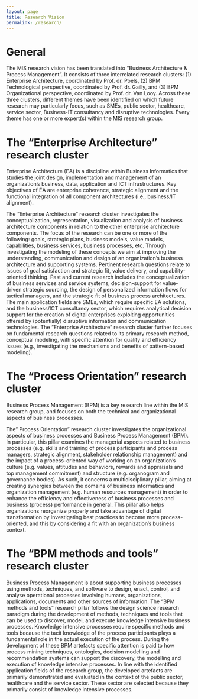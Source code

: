 ```yaml
---
layout: page
title: Research Vision
permalink: /research/
---
```


# General

The MIS research vision has been translated into “Business Architecture & Process Management”. It consists of three interrelated research clusters: (1) Enterprise Architecture, coordinated by Prof. dr. Poels, (2) BPM Technological perspective, coordinated by Prof. dr. Gailly, and (3) BPM Organizational perspective, coordinated by Prof. dr. Van Looy. Across these three clusters, different themes have been identified on which future research may particularly focus, such as SMEs, public sector, healthcare, service sector, Business-IT consultancy and disruptive technologies. Every theme has one or more expert(s) within the MIS research group.

# The “Enterprise Architecture” research cluster

Enterprise Architecture (EA) is a discipline within Business Informatics that studies the joint design, implementation and management of an organization’s business, data, application and ICT infrastructures. Key objectives of EA are enterprise coherence, strategic alignment and the functional integration of all component architectures (i.e., business/IT alignment).

The “Enterprise Architecture” research cluster investigates the conceptualization, representation, visualization and analysis of business architecture components in relation to the other enterprise architecture components. The focus of the research can be one or more of the following: goals, strategic plans, business models, value models, capabilities, business services, business processes, etc. Through investigating the modeling of these concepts we aim at improving the understanding, communication and design of an organization’s business architecture and supporting systems. Pertinent research questions relate to issues of goal satisfaction and strategic fit, value delivery, and capability-oriented thinking. Past and current research includes the conceptualization of business services and service systems, decision-support for value-driven strategic sourcing, the design of personalized information flows for tactical managers, and the strategic fit of business process architectures. The main application fields are SMEs, which require specific EA solutions, and the business/ICT consultancy sector, which requires analytical decision support for the creation of digital enterprises exploiting opportunities offered by (potentially) disruptive information and communication technologies. The “Enterprise Architecture” research cluster further focuses on fundamental research questions related to its primary research method, conceptual modeling, with specific attention for quality and efficiency issues (e.g., investigating the mechanisms and benefits of pattern-based modeling).

# The “Process Orientation” research cluster

Business Process Management (BPM) is a key research line within the MIS research group, and focuses on both the technical and organizational aspects of business processes.

The” Process Orientation” research cluster investigates the organizational aspects of business processes and Business Process Management (BPM). In particular, this pillar examines the managerial aspects related to business processes (e.g. skills and training of process participants and process managers, strategic alignment, stakeholder relationship management) and the impact of a process-oriented way of working on an organization’s culture (e.g. values, attitudes and behaviors, rewards and appraisals and top management commitment) and structure (e.g. organogram and governance bodies). As such, it concerns a multidisciplinary pillar, aiming at creating synergies between the domains of business informatics and organization management (e.g. human resources management) in order to enhance the efficiency and effectiveness of business processes and business (process) performance in general. This pillar also helps organizations reorganize properly and take advantage of digital transformation by investigating best practices to become more process-oriented, and this by considering a fit with an organization’s business context.

# The “BPM methods and tools” research cluster

Business Process Management is about supporting business processes using methods, techniques, and software to design, enact, control, and analyse operational processes involving humans, organizations, applications, documents and other sources of information. The “BPM methods and tools” research pillar follows the design science research paradigm during the development of methods, techniques and tools that can be used to discover, model, and execute knowledge intensive business processes. Knowledge intensive processes require specific methods and tools because the tacit knowledge of the process participants plays a fundamental role in the actual execution of the process. During the development of these BPM artefacts specific attention is paid to how process mining techniques, ontologies, decision modelling and recommendation systems can support the discovery, the modelling and execution of knowledge intensive processes. In line with the identified application fields of the research group, the developed artefacts are primarily demonstrated and evaluated in the context of the public sector, healthcare and the service sector. These sector are selected because they primarily consist of knowledge intensive processes.